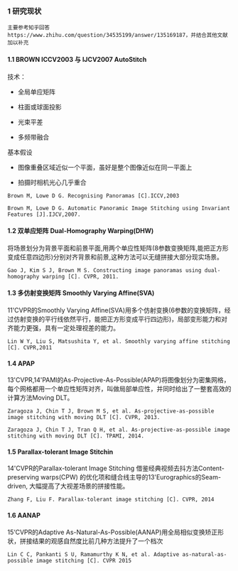 
### 1 研究现状

```
主要参考知乎回答 https://www.zhihu.com/question/34535199/answer/135169187，并结合其他文献加以补充
```

#### 1.1 BROWN ICCV2003 与 IJCV2007 AutoStitch

技术：

- 全局单应矩阵

- 柱面或球面投影

- 光束平差

- 多频带融合

基本假设

- 图像重叠区域近似一个平面，虽好是整个图像近似在同一平面上

- 拍摄时相机光心几乎重合

```
Brown M, Lowe D G. Recognising Panoramas [C].ICCV,2003
```
```
Brown M, Lowe D G. Automatic Panoramic Image Stitching using Invariant Features [J].IJCV,2007.
```


#### 1.2 双单应矩阵 Dual-Homography Warping(DHW)

将场景划分为背景平面和前景平面,用两个单应性矩阵(8参数变换矩阵,能把正方形变成任意四边形)分别对齐背景和前景,这种方法可以无缝拼接大部分现实场景。

```
Gao J, Kim S J, Brown M S. Constructing image panoramas using dual-homography warping [C]. CVPR, 2011.
```

#### 1.3 多仿射变换矩阵 Smoothly Varying Affine(SVA)

11'CVPR的Smoothly Varying Affine(SVA)用多个仿射变换(6参数的变换矩阵，经过仿射变换的平行线依然平行，能把正方形变成平行四边形)，局部变形能力和对齐能力更强，具有一定处理视差的能力。

```
Lin W Y, Liu S, Matsushita Y, et al. Smoothly varying affine stitching [C]. CVPR,2011
```

#### 1.4 APAP

13'CVPR,14'PAMI的As-Projective-As-Possible(APAP)将图像划分为密集网格，每个网格都用一个单应性矩阵对齐，叫做局部单应性，并同时给出了一整套高效的计算方法Moving DLT。

```
Zaragoza J, Chin T J, Brown M S, et al. As-projective-as-possible image stitching with moving DLT [C]. CVPR, 2013.
```
```
Zaragoza J, Chin T J, Tran Q H, et al. As-projective-as-possible image stitching with moving DLT [C]. TPAMI, 2014.
```

#### 1.5  Parallax-tolerant Image Stitchin

14'CVPR的Parallax-tolerant Image Stitching 借鉴经典视频去抖方法Content-preserving warps(CPW) 的优化项和缝合线主导的13'Eurographics的Seam-driven, 大幅提高了大视差场景的拼接性能。

```
Zhang F, Liu F. Parallax-tolerant image stitching [C]. CVPR, 2014
```

#### 1.6 AANAP

15‘CVPR的Adaptive As-Natural-As-Possible(AANAP)用全局相似变换矫正形状，拼接结果的观感自然度比前几种方法提升了一个档次

```
Lin C C, Pankanti S U, Ramamurthy K N, et al. Adaptive as-natural-as-possible image stitching [C]. CVPR 2015
```

